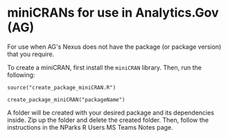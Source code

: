 # miniCRANs for use in Analytics.Gov (AG)

For use when AG's Nexus does not have the package (or package version) that you require.

To create a miniCRAN, first install the `miniCRAN` library. Then, run the following:

```
source("create_package_miniCRAN.R")

create_package_miniCRAN("packageName")
```

A folder will be created with your desired package and its dependencies inside. Zip up the folder and delete the created folder. Then, follow the instructions in the NParks R Users MS Teams Notes page.
